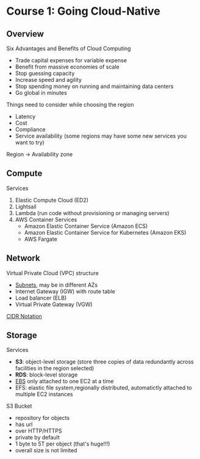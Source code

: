 # Course 1: Going Cloud-Native

## Overview

Six Advantages and Benefits of Cloud Computing

- Trade capital expenses for variable expense
- Benefit from massive economies of scale
- Stop guessing capacity
- Increase speed and agility
- Stop spending money on running and maintaining data centers
- Go global in minutes

Things need to consider while choosing the region
- Latency
- Cost
- Compliance
- Service availability (some regions may have some new services you want to try)

Region -> Availability zone

## Compute

Services
1. Elastic Compute Cloud (ED2)
2. Lightsail
3. Lambda (run code without provisioning or managing servers)
4. AWS Container Services
   - Amazon Elastic Container Service (Amazon ECS)
   - Amazon Elastic Container Service for Kubernetes (Amazon EKS) 
   - AWS Fargate

## Network
Virtual Private Cloud (VPC) structure
- [Subnets](https://docs.aws.amazon.com/vpc/latest/userguide/VPC_Subnets.html), may be in different AZs
- Internet Gateway (IGW) with route table
- Load balancer (ELB)
- Virtual Private Gateway (VGW)

[CIDR Notation](https://en.wikipedia.org/wiki/Classless_Inter-Domain_Routing)

## Storage

Services
- **S3**: object-level storage (store three copies of data redundantly across facilities in the region selected)
- **RDS**: block-level storage
- [EBS](https://aws.amazon.com/ebs/?ebs-whats-new.sort-by=item.additionalFields.postDateTime&ebs-whats-new.sort-order=desc) only attached to one EC2 at a time
- EFS: elastic file system,regionally distributed, automatictly attached to multiple EC2 instances

S3 Bucket
- repository for objects
- has url
- over HTTP/HTTPS
- private by default
- 1 byte to 5T per object (that's huge!!!)
- overall size is not limited